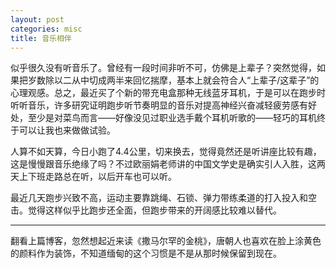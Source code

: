 ```yaml
---
layout: post
categories: misc
title: 音乐相伴
---
```


似乎很久没有听音乐了。曾经有一段时间非听不可，仿佛是上辈子？突然觉得，如果把岁数除以二从中切成两半来回忆揣摩，基本上就会符合人“上辈子/这辈子”的心理观感。总之，最近买了个新的带充电盒那种无线蓝牙耳机，于是可以在跑步时听听音乐，许多研究证明跑步听节奏明显的音乐对提高神经兴奋减轻疲劳感有好处，至少是对菜鸟而言——好像没见过职业选手戴个耳机听歌的——轻巧的耳机终于可以让我也来做做试验。

人算不如天算，今日小跑了4.4公里，切来换去，觉得竟然还是听讲座比较有趣，这是慢慢跟音乐绝缘了吗？不过欧丽娟老师讲的中国文学史是确实引人入胜，这两天上下班走路总在听，以后开车也可以听。

最近几天跑步兴致不高，运动主要靠跳绳、石锁、弹力带练柔道的打入投入和空击。觉得这样似乎比跑步还全面，但跑步带来的开阔感比较难以替代。

---

翻看上篇博客，忽然想起近来读《撒马尔罕的金桃》，唐朝人也喜欢在脸上涂黄色的颜料作为装饰，不知道缅甸的这个习惯是不是从那时候保留到现在。
